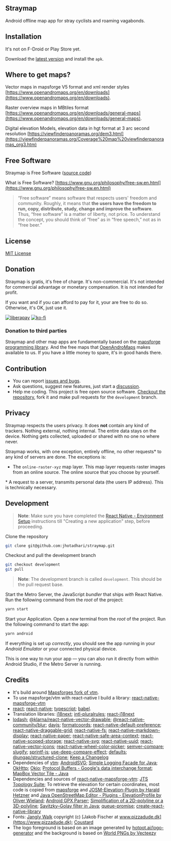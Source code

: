 ## Straymap

Android offline map app for stray cyclists and roaming vagabonds.

## Installation

It's not on F-Droid or Play Store yet.

Download the [latest version](https://github.com/jhotadhari/straymap/releases/latest) and install the `apk`.

## Where to get maps?

Vector maps in mapsforge V5 format and xml render styles [https://www.openandromaps.org/en/downloads](https://www.openandromaps.org/en/downloads).

Raster overview maps in MBtiles format [https://www.openandromaps.org/en/downloads/general-maps](https://www.openandromaps.org/en/downloads/general-maps).

Digital elevation Models, elevation data in hgt format at 3 arc second resolution [https://viewfinderpanoramas.org/dem3.html](https://viewfinderpanoramas.org/Coverage%20map%20viewfinderpanoramas_org3.htm)

## Free Software

Straymap is Free Software ([source code](https://github.com/jhotadhari/straymap))

What is Free Software? [https://www.gnu.org/philosophy/free-sw.en.html](https://www.gnu.org/philosophy/free-sw.en.html)

> “Free software” means software that respects users' freedom and community. Roughly, it means that **the users have the freedom to run, copy, distribute, study, change and improve the software**. Thus, “free software” is a matter of liberty, not price. To understand the concept, you should think of “free” as in “free speech,” not as in “free beer.”

## License

[MIT License](https://github.com/jhotadhari/straymap/blob/main/LICENSE.md)

## Donation

Straymap is gratis, it's free of charge. It's non-commercial. It's not intended for commercial advantage or monetary compensation. It is not intended for profit.

If you want and if you can afford to pay for it, your are free to do so. Otherwise, it's OK, just use it.

[![liberapay](https://liberapay.com/assets/widgets/donate.svg)](https://liberapay.com/jhotadhari/donate)
[![ko-fi](https://ko-fi.com/img/githubbutton_sm.svg)](https://ko-fi.com/H2H3162PAG)

### Donation to third parties
Straymap and other map apps are fundamentally based on the [mapsforge programming library](https://github.com/mapsforge). And the free maps that [OpenAndroMaps](https://www.openandromaps.org/en/project-funding) makes available to us. If you have a little money to spare, it's in good hands there.

## Contribution

- You can report [issues and bugs](https://github.com/jhotadhari/straymap/issues).
- Ask questions, suggest new features, just start a [discussion](https://github.com/jhotadhari/straymap/discussions).
- Help me coding. This project is free open source software. [Checkout the repository](https://github.com/jhotadhari/straymap), fork it and make pull requests for the `development` branch.

## Privacy

Straymap respects the users privacy. It does **not** contain any kind of trackers. Nothing external, nothing internal. The entire data stays on the device. Nothing gets collected, uploaded or shared with no one no where never.

Straymap works, with one exception, entirely offline, no other requests* to any kind of servers are done. The exceptions is:

- The `online-raster-xyz` map layer. This map layer requests raster images from an online source. The online source that you choose by yourself.

\* A request to a server, transmits personal data (the users IP address). This is technically necessary.

## Development

>**Note**: Make sure you have completed the [React Native - Environment Setup](https://reactnative.dev/docs/environment-setup) instructions till "Creating a new application" step, before proceeding.

Clone the repository
```bash
git clone git@github.com:jhotadhari/straymap.git
```

Checkout and pull the development branch
```bash
git checkout development
git pull
```

>**Note**: The development branch is called `development`. This should be the pull request base.

Start the Metro Server, the JavaScript _bundler_ that ships _with_ React Native. Run the following command from the _root_ of the project:
```bash
yarn start
```

Start your Application.
Open a _new_ terminal from the _root_ of the project. Run the following command to start the app:
```bash
yarn android
```

If everything is set up _correctly_, you should see the app running in your _Android Emulator_ or your connected physical device.

This is one way to run your app — you can also run it directly from within Android Studio, if the Metro Server is running.

## Credits

- It's build around [Mapsforges fork of vtm](https://github.com/mapsforge/vtm).
- To use mapsforge/vtm with react-native I build a library: [react-native-mapsforge-vtm](https://github.com/jhotadhari/react-native-mapsforge-vtm)
- [react](https://react.dev/); [react-native](https://www.npmjs.com/package/react-native); [typescript](https://www.typescriptlang.org/); [babel](https://babeljs.io/).
- Translation libraries: [i18next](https://www.npmjs.com/package/i18next); [intl-pluralrules](https://www.npmjs.com/package/intl-pluralrules); [react-i18next](https://www.npmjs.com/package/react-i18next)
- [lodash](https://lodash.com); [@klarna/react-native-vector-drawable](https://www.npmjs.com/package/@klarna/react-native-vector-drawable); [@react-native-community/blur](https://www.npmjs.com/package/@react-native-community/blur); [dayjs](https://www.npmjs.com/package/dayjs); [formatcoords](https://www.npmjs.com/package/formatcoords); [react-native-default-preference](https://www.npmjs.com/package/react-native-default-preference); [react-native-draggable-grid](https://www.npmjs.com/package/react-native-draggable-grid); [react-native-fs](https://www.npmjs.com/package/react-native-fs); [react-native-markdown-display](https://www.npmjs.com/package/react-native-markdown-display); [react-native-paper](https://www.npmjs.com/package/react-native-paper); [react-native-safe-area-context](https://www.npmjs.com/package/react-native-safe-area-context); [react-native-scoped-storage](https://www.npmjs.com/package/react-native-scoped-storage); [react-native-svg](https://www.npmjs.com/package/react-native-svg); [react-native-uuid](https://www.npmjs.com/package/react-native-uuid); [react-native-vector-icons](https://www.npmjs.com/package/react-native-vector-icons); [react-native-wheel-color-picker](https://www.npmjs.com/package/react-native-wheel-color-picker); [semver-compare](https://www.npmjs.com/package/semver-compare); [slugify](https://www.npmjs.com/package/slugify); [sprintf-js](https://www.npmjs.com/package/sprintf-js); [use-deep-compare-effect](https://www.npmjs.com/package/use-deep-compare-effect); [defaults](https://www.npmjs.com/package/defaults); [@ungap/structured-clone](https://www.npmjs.com/package/@ungap/structured-clone); [Keep a Changelog](https://www.npmjs.com/package/keep-a-changelog)
- Dependencies of [vtm](https://github.com/mapsforge/vtm): [AndroidSVG](https://bigbadaboom.github.io/androidsvg/); [Simple Logging Facade for Java](https://www.slf4j.org/); [OkHttp](https://square.github.io/okhttp/); [Okio](https://github.com/square/okio); [Protocol Buffers - Google's data interchange format](https://github.com/protocolbuffers/protobuf); [MapBox Vector Tile - Java](https://github.com/wdtinc/mapbox-vector-tile-java)
- Dependencies and sources of [react-native-mapsforge-vtm](https://github.com/jhotadhari/react-native-mapsforge-vtm): [JTS Topology Suite](https://github.com/locationtech/jts); To retrieve the elevation for certain coordinates, most code is copied from [mapsforge](https://github.com/mapsforge/mapsforge) and [JOSM-Elevation-Plugin by Harald Hetzner](https://github.com/hhtznr/JOSM-Elevation-Plugin) and [Java OpenStreetMap Editor - Plugins - ElevationProfile by Oliver Wieland](https://github.com/JOSM/josm-plugins/tree/master/ElevationProfile); [Android GPX Parser](https://github.com/ticofab/android-gpx-parser); [Simplification of a 2D-polyline or a 3D-polyline](https://github.com/hgoebl/simplify-java/); [Savitzky–Golay filter in Java](https://github.com/vaccovecrana/savitzky-golay); [queue-promise](https://www.npmjs.com/package/queue-promise); [create-react-native-library](https://github.com/callstack/react-native-builder-bob)
- Fonts: [Jangly Walk](https://www.fonts4free.net/jangly-walk-font.html) copyright (c) [Jakob Fischer at www.pizzadude.dk](https://www.pizzadude.dk); [Coustard](https://www.fonts4free.net/coustard-font.html)
- The logo foreground is based on an image generated by [hotpot.ai/logo-generator](https://hotpot.ai/logo-generator) and the background is based on [World PNGs by Vecteezy](https://www.vecteezy.com/free-png/world)
